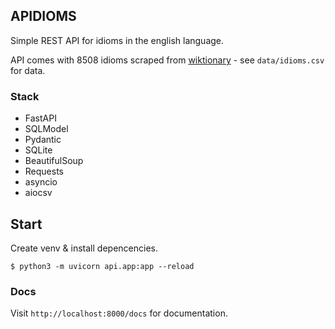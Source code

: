## APIDIOMS

Simple REST API for idioms in the english language.

API comes with 8508 idioms scraped from [wiktionary](https://en.wiktionary.org/wiki/Category:English_idioms) - see `data/idioms.csv` for data.

### Stack

- FastAPI
- SQLModel
- Pydantic
- SQLite
- BeautifulSoup
- Requests
- asyncio
- aiocsv

## Start

Create venv & install depencencies.

```console
$ python3 -m uvicorn api.app:app --reload
```

### Docs

Visit `http://localhost:8000/docs` for documentation.
